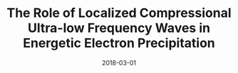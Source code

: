 ---
title: "The Role of Localized Compressional Ultra-low Frequency Waves in Energetic Electron Precipitation"
collection: publications
permalink: /publication/2018-03-01-Rae
date: 2018-03-01
venue: 'Journal of Geophysical Research: Space Physics'
paperurl: 'https://doi.org/10.1002/2017JA024674'
citation: 'Jonathan Rae, I., Murphy, K. R., Watt, C. E. J., Halford, A. J., Mann, I. R., Ozeke, L. G., et al. (2018). The Role of Localized Compressional Ultra-low Frequency Waves in Energetic Electron Precipitation. Journal of Geophysical Research: Space Physics, 123(3), 1900-1914.'
---